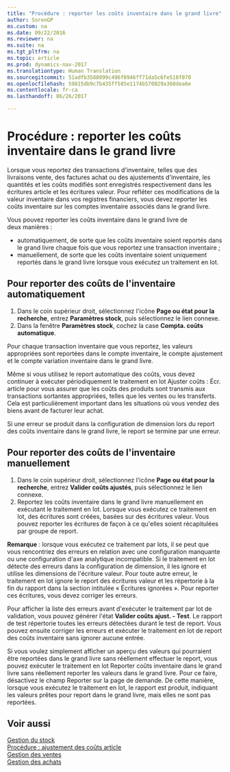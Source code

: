 ```yaml
---
title: "Procédure : reporter les coûts inventaire dans le grand livre"
author: SorenGP
ms.custom: na
ms.date: 09/22/2016
ms.reviewer: na
ms.suite: na
ms.tgt_pltfrm: na
ms.topic: article
ms.prod: dynamics-nav-2017
ms.translationtype: Human Translation
ms.sourcegitcommit: 51adfb3588099c496f0946ff71da5c6fe518f070
ms.openlocfilehash: 59815db9c7b435ff585e1174b570029a360dea6e
ms.contentlocale: fr-ca
ms.lasthandoff: 06/26/2017

---
```


# <a name="how-to-post-inventory-costs-to-the-general-ledger"></a>Procédure : reporter les coûts inventaire dans le grand livre   
Lorsque vous reportez des transactions d'inventaire, telles que des livraisons vente, des factures achat ou des ajustements d'inventaire, les quantités et les coûts modifiés sont enregistrés respectivement dans les écritures article et les écritures valeur. Pour refléter ces modifications de la valeur inventaire dans vos registres financiers, vous devez reporter les coûts inventaire sur les comptes inventaire associés dans le grand livre.

Vous pouvez reporter les coûts inventaire dans le grand livre de deux manières :

- automatiquement, de sorte que les coûts inventaire soient reportés dans le grand livre chaque fois que vous reportez une transaction inventaire ;
- manuellement, de sorte que les coûts inventaire soient uniquement reportés dans le grand livre lorsque vous exécutez un traitement en lot.


## <a name="to-post-inventory-costs-automatically"></a>Pour reporter des coûts de l'inventaire automatiquement
1. Dans le coin supérieur droit, sélectionnez l'icône **Page ou état pour la recherche**, entrez **Paramètres stock**, puis sélectionnez le lien connexe.
2. Dans la fenêtre **Paramètres stock**, cochez la case **Compta. coûts automatique**.

Pour chaque transaction inventaire que vous reportez, les valeurs appropriées sont reportées dans le compte inventaire, le compte ajustement et le compte variation inventaire dans le grand livre.

Même si vous utilisez le report automatique des coûts, vous devez continuer à exécuter périodiquement le traitement en lot Ajuster coûts : Écr. article pour vous assurer que les coûts des produits sont transmis aux transactions sortantes appropriées, telles que les ventes ou les transferts. Cela est particulièrement important dans les situations où vous vendez des biens avant de facturer leur achat.

Si une erreur se produit dans la configuration de dimension lors du report des coûts inventaire dans le grand livre, le report se termine par une erreur.

## <a name="to-post-inventory-costs-manually"></a>Pour reporter des coûts de l'inventaire manuellement
1. Dans le coin supérieur droit, sélectionnez l'icône **Page ou état pour la recherche**, entrez **Valider coûts ajustés**, puis sélectionnez le lien connexe.
2. Reportez les coûts inventaire dans le grand livre manuellement en exécutant le traitement en lot. Lorsque vous exécutez ce traitement en lot, des écritures sont créées, basées sur des écritures valeur. Vous pouvez reporter les écritures de façon à ce qu'elles soient récapitulées par groupe de report.

**Remarque** : lorsque vous exécutez ce traitement par lots, il se peut que vous rencontriez des erreurs en relation avec une configuration manquante ou une configuration d'axe analytique incompatible. Si le traitement en lot détecte des erreurs dans la configuration de dimension, il les ignore et utilise les dimensions de l'écriture valeur. Pour toute autre erreur, le traitement en lot ignore le report des écritures valeur et les répertorie à la fin du rapport dans la section intitulée « Écritures ignorées ». Pour reporter ces écritures, vous devez corriger les erreurs.

Pour afficher la liste des erreurs avant d'exécuter le traitement par lot de validation, vous pouvez générer l'état **Valider coûts ajust. - Test**. Le rapport de test répertorie toutes les erreurs détectées durant le test de report. Vous pouvez ensuite corriger les erreurs et exécuter le traitement en lot de report des coûts inventaire sans ignorer aucune entrée.

Si vous voulez simplement afficher un aperçu des valeurs qui pourraient être reportées dans le grand livre sans réellement effectuer le report, vous pouvez exécuter le traitement en lot Reporter coûts inventaire dans le grand livre sans réellement reporter les valeurs dans le grand livre. Pour ce faire, désactivez le champ Reporter sur la page de demande. De cette manière, lorsque vous exécutez le traitement en lot, le rapport est produit, indiquant les valeurs prêtes pour report dans le grand livre, mais elles ne sont pas reportées.

## <a name="see-also"></a>Voir aussi
[Gestion du stock](inventory-manage-inventory.md)    
[Procédure : ajustement des coûts article](inventory-how-adjust-item-costs.md)  
[Gestion des ventes](sales-manage-sales.md)  
[Gestion des achats](purchasing-manage-purchasing.md)


